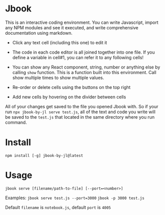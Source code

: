 # Jbook

This is an interactive coding environment. You can write Javascript, import any NPM modules and see it executed, and write comprehensive documentation using markdown.


- Click any text cell (including this one) to edit it

- The code in each code editor is all joined together into one file. If you define a variable in cell#1, you can refer it to any following cells!

- You can show any React component, string, number or anything else by calling `show` function. This is a function built into this environment. Call show multiple times to show multiple values.

- Re-order or delete cells using the buttons on the top right

- Add new cells by hovering on the divider between cells

All of your changes get saved to the file you opened Jbook with. So if your run `npx jbook-by-jl serve test.js`, all of the text and code you write will be saved to the `test.js` that located in the same directory where you run command.

# Install 

`npm install [-g] jbook-by-jl@latest`

# Usage

`jbook serve [filename/path-to-file] [--port=<number>]`

Examples: `jbook serve test.js --port=3000` `jbook -p 3000 test.js`

Default `filename` is `notebook.js`, default `port` is `4005`